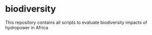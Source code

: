 # biodiversity
This repository contains all scripts to evaluate biodiversity impacts of hydropower in Africa

